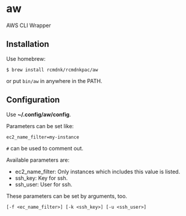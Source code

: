 # aw
AWS CLI Wrapper

## Installation

Use homebrew:

    $ brew install rcmdnk/rcmdnkpac/aw

or put `bin/aw` in anywhere in the PATH.

## Configuration

Use **~/.config/aw/config**.

Parameters can be set like:

    ec2_name_filter=my-instance

`#` can be used to comment out.

Available parameters are:

* ec2_name_filter: Only instances which includes this value is listed.
* ssh_key: Key for ssh.
* ssh_user: User for ssh.

These parameters can be set by arguments, too.

    [-f <ec_name_filter>] [-k <ssh_key>] [-u <ssh_user>]
